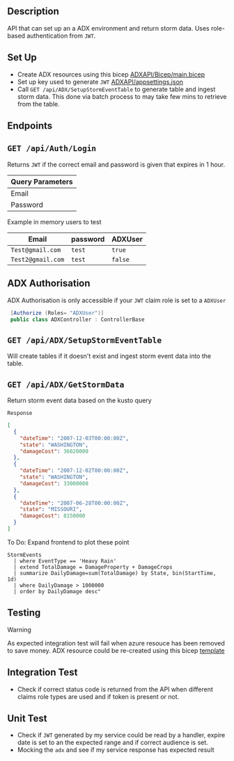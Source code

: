 ## Description
API that can set up an a ADX environment and return storm data. Uses role-based authentication from `JWT`.

## Set Up
-  Create ADX resources using this bicep [ADXAPI/Bicep/main.bicep](https://github.com/AbuSuudy/ADXAPI/blob/master/ADXAPI/Bicep/main.bicep)
-  Set up key used to generate `JWT` [ADXAPI/appsettings.json](https://github.com/AbuSuudy/ADXAPI/blob/master/ADXAPI/appsettings.json)
-  Call `GET /api/ADX/SetupStormEventTable` to generate table and ingest storm data. This done via batch process to may take few mins to retrieve from the table.

## Endpoints

## `GET /api/Auth/Login`

Returns `JWT` if the correct email and password is given that expires in 1 hour. 


| Query Parameters|
| ----------------| 
| Email           |
| Password        |

Example in memory users to test

| Email             | password  | ADXUser  |
|-------------------|-----------|-----------|
| `Test@gmail.com`  | `test`    |   `true`  |
| `Test2@gmail.com`  | `test`   |  `false`  |


## ADX Authorisation 
ADX Authorisation is only accessible if your `JWT` claim role is set to a `ADXUser`

```c#
 [Authorize (Roles= "ADXUser")]
 public class ADXController : ControllerBase
```

## `GET /api/ADX/SetupStormEventTable`

Will create tables if it doesn't exist and ingest storm event data into the table.

## `GET /api/ADX/GetStormData`

Return storm event data based on the kusto query 

`Response`
``` json
[
  {
    "dateTime": "2007-12-03T00:00:00Z",
    "state": "WASHINGTON",
    "damageCost": 36020000
  },
  {
    "dateTime": "2007-12-02T00:00:00Z",
    "state": "WASHINGTON",
    "damageCost": 33000000
  },
  {
    "dateTime": "2007-06-28T00:00:00Z",
    "state": "MISSOURI",
    "damageCost": 8150000
  }
]
```

To Do: Expand frontend to plot these point
```kusto
StormEvents
  | where EventType == 'Heavy Rain'
  | extend TotalDamage = DamageProperty + DamageCrops
  | summarize DailyDamage=sum(TotalDamage) by State, bin(StartTime, 1d)
  | where DailyDamage > 1000000
  | order by DailyDamage desc"
```

## Testing 
> [!WARNING]  
> As expected integration test will fail when azure resouce has been removed to save money. ADX resource could be re-created using this bicep [template](https://github.com/AbuSuudy/ADXAPI/blob/master/ADXAPI/Bicep/main.bicep)

## Integration Test
- Check if correct status code is returned from the API when different claims role types are used and if token is present or not.

## Unit Test
- Check if `JWT` generated by my service could be read by a handler, expire date is set to an the expected range and if correct audience is set.
- Mocking the `adx` and see if my service response has expected result

